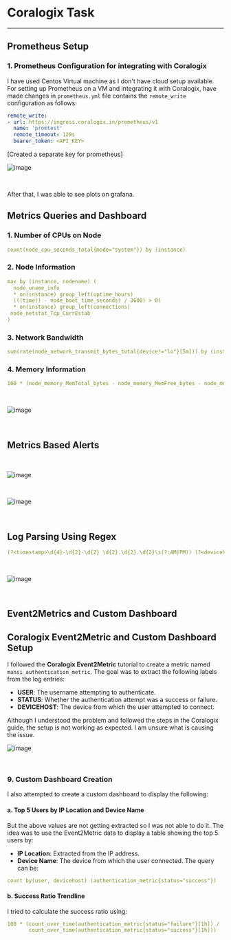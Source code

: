 # Coralogix Task
---

## Prometheus Setup

### 1. Prometheus Configuration for integrating with Coralogix

I have used Centos Virtual machine as I don't have cloud setup available. 
For setting up Prometheus on a VM and integrating it with Coralogix, have made changes in `prometheus.yml` file contains the `remote_write` configuration as follows:

```yaml
remote_write:
- url: https://ingress.coralogix.in/prometheus/v1
  name: 'promtest'
  remote_timeout: 120s
  bearer_token: <API_KEY>
```
[Created a separate key for prometheus]
</br>

![image](https://github.com/user-attachments/assets/5ca91dfc-c510-465f-87d2-a882462c54b2)

</br>

After that, I was able to see plots on grafana.

## Metrics Queries and Dashboard
### 1. Number of CPUs on Node
```yaml
count(node_cpu_seconds_total{mode="system"}) by (instance)
```
### 2. Node Information
```yaml
max by (instance, nodename) (
  node_uname_info
  * on(instance) group_left(uptime_hours)
  (((time() - node_boot_time_seconds) / 3600) > 0)
  * on(instance) group_left(connections)
 node_netstat_Tcp_CurrEstab
)
```
### 3. Network Bandwidth
```yaml
sum(rate(node_network_transmit_bytes_total{device!="lo"}[5m])) by (instance)
```

### 4. Memory Information
```yaml
100 * (node_memory_MemTotal_bytes - node_memory_MemFree_bytes - node_memory_Cached_bytes - node_memory_Buffers_bytes) / node_memory_MemTotal_bytes
```
</br>

![image](https://github.com/user-attachments/assets/5fa25d7b-b571-41ce-97c6-54fc9dea04bd)

</br>

## Metrics Based Alerts
</br>

![image](https://github.com/user-attachments/assets/9b27a3e2-ace2-4141-b6ee-08a2b9392f6f)

</br>

![image](https://github.com/user-attachments/assets/6965ed3d-f696-4229-a516-ae51197651d7)

</br>

## Log Parsing Using Regex
```yaml
(?<timestamp>\d{4}-\d{2}-\d{2} \d{2}.\d{2}.\d{2}\s(?:AM|PM)) (?<devicehost>\w+-\w+) - (?<status>\w+) - (?<message>.*)
```
</br>

![image](https://github.com/user-attachments/assets/852e85d2-2a6d-439a-a202-b89699134a88)

</br>

## Event2Metrics and Custom Dashboard
## Coralogix Event2Metric and Custom Dashboard Setup

I followed the **Coralogix Event2Metric** tutorial to create a metric named `mansi_authentication_metric`. The goal was to extract the following labels from the log entries:
- **USER**: The username attempting to authenticate.
- **STATUS**: Whether the authentication attempt was a success or failure.
- **DEVICEHOST**: The device from which the user attempted to connect.

Although I understood the problem and followed the steps in the Coralogix guide, the setup is not working as expected. I am unsure what is causing the issue.
</br>

![image](https://github.com/user-attachments/assets/2cf71e10-c0d4-4e8c-9e6f-474303af8720)

</br>


### 9. Custom Dashboard Creation

I also attempted to create a custom dashboard to display the following:

#### a. Top 5 Users by IP Location and Device Name
But the above values are not getting extracted so I was not able to do it. 
The idea was to use the Event2Metric data to display a table showing the top 5 users by:
- **IP Location**: Extracted from the IP address.
- **Device Name**: The device from which the user connected.
The query can be:
```yaml
count by(user, devicehost) (authentication_metric{status="success"})
```

#### b. Success Ratio Trendline
I tried to calculate the success ratio using:
```yaml
100 * (count_over_time(authentication_metric{status="failure"}[1h]) / 
       count_over_time(authentication_metric{status="success"}[1h]))
```










